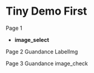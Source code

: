 
# Tiny Demo First

Page 1
* **image_select**
    


Page 2 Guandance
LabelImg

Page 3 Guandance
image_check

    
        


# 
